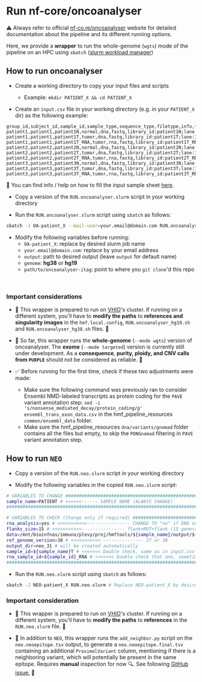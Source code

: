 # Run nf-core/oncoanalyser

⚠️ Always refer to official [nf-co.re/oncoanalyser](https://nf-co.re/oncoanalyser) website for detailed documentation about the pipeline and its different running options. 

Here, we provide a **wrapper** to run the whole-genome (`wgts`) mode of the pipeline on an HPC using `sbatch` ([slurm workload manager](https://slurm.schedmd.com/documentation.html))

## How to run oncoanalyser
- Create a working directory to copy your input files and scripts
    - Example: `mkdir PATIENT_X && cd PATIENT_X`

- Create an `input.csv` file in your working directory (e.g. in your `PATIENT_X` dir) as the following example:
```
group_id,subject_id,sample_id,sample_type,sequence_type,filetype,info,filepath
patient1,patient1,patient1N,normal,dna,fastq,library_id:patient1N;lane:1,/mnt/petasan_immuno/raw_data/itag/VHIO/patient1/Fastq/patient1_Normal_1.fastq.gz;/mnt/petasan_immuno/raw_data/itag/VHIO/patient1/Fastq/patient1_Normal_2.fastq.gz
patient1,patient1,patient1T,tumor,dna,fastq,library_id:patient1T;lane:1,/mnt/petasan_immuno/raw_data/itag/VHIO/patient1/Fastq/patient1_Tumor_DNA_1.fastq.gz;/mnt/petasan_immuno/raw_data/itag/VHIO/patient1/Fastq/patient1_Tumor_DNA_2.fastq.gz
patient1,patient1,patient1T_RNA,tumor,rna,fastq,library_id:patient1T_RNA;lane:1,/mnt/petasan_immuno/raw_data/itag/VHIO/patient1/Fastq/patient1_Tumor_RNA_1.fastq.gz;/mnt/petasan_immuno/raw_data/itag/VHIO/patient1/Fastq/patient1_Tumor_RNA_2.fastq.gz
patient2,patient2,patient2N,normal,dna,fastq,library_id:patient2N;lane:1,/mnt/petasan_immuno/raw_data/itag/VHIO/patient2/Fastq/patient2_Normal_1.fastq.gz;/mnt/petasan_immuno/raw_data/itag/VHIO/patient2/Fastq/patient2_Normal_2.fastq.gz
patient2,patient2,patient2T,tumor,dna,fastq,library_id:patient2T;lane:1,/mnt/petasan_immuno/raw_data/itag/VHIO/patient2/Fastq/patient2_Tumor_DNA_1.fastq.gz;/mnt/petasan_immuno/raw_data/itag/VHIO/patient2/Fastq/patient2_Tumor_DNA_2.fastq.gz
patient2,patient2,patient2T_RNA,tumor,rna,fastq,library_id:patient2T_RNA;lane:1,/mnt/petasan_immuno/raw_data/itag/VHIO/patient2/Fastq/patient2_Tumor_RNA_1.fastq.gz;/mnt/petasan_immuno/raw_data/itag/VHIO/patient2/Fastq/patient2_Tumor_RNA_2.fastq.gz
patient3,patient3,patient3N,normal,dna,fastq,library_id:patient3N;lane:1,/mnt/petasan_immuno/raw_data/itag/VHIO/patient3/Fastq/patient3_Normal_1.fastq.gz;/mnt/petasan_immuno/raw_data/itag/VHIO/patient3/Fastq/patient3_Normal_2.fastq.gz
patient3,patient3,patient3T,tumor,dna,fastq,library_id:patient3T;lane:1,/mnt/petasan_immuno/raw_data/itag/VHIO/patient3/Fastq/patient3_Tumor_DNA_1.fastq.gz;/mnt/petasan_immuno/raw_data/itag/VHIO/patient3/Fastq/patient3_Tumor_DNA_2.fastq.gz
patient3,patient3,patient3T_RNA,tumor,rna,fastq,library_id:patient3T_RNA;lane:1,/mnt/petasan_immuno/raw_data/itag/VHIO/patient3/Fastq/patient3_Tumor_RNA_1.fastq.gz;/mnt/petasan_immuno/raw_data/itag/VHIO/patient3/Fastq/patient3_Tumor_RNA_2.fastq.gz
```
🔗 You can find info / help on how to fill the input sample sheet [here](https://nf-co.re/oncoanalyser/2.2.0/docs/usage/#samplesheet).

- Copy a version of the `RUN.oncoanalyser.slurm` script in your working directory

- Run the `RUN.oncoanalyser.slurm` script using `sbatch` as follows:
```bash
sbatch -J OA-patient_X --mail-user=your.email@domain.com RUN.oncoanalyser.slurm input.csv output genome	path/to/oncoanalyser-itag
```

- Modify the following variables before running:
    - `OA-patient_X`: replace by desired slurm job name
    - `your.email@domain.com`: replace by your email address
    - `output`: path to desired output (leave `output` for default name)
    - `genome`: **hg38** or **hg19**
    - `path/to/oncoanalyser-itag`: point to where you `git clone`'d this repo

<br>

### Important considerations
- 🚨 This wrapper is prepared to run on [VHIO](https://www.vhio.net)'s cluster. If running on a different system, you'll have to **modify the paths** to **references and singularity images** in the `hmf.local.config`, `RUN.oncoanalyser_hg19.sh` and `RUN.oncoanalyser_hg38.sh` files. 🚨

- 🧬 So far, this wrapper runs the **whole-genome** (`--mode wgts`) version of oncoanalyser. The **exome** (`--mode targeted`) version is currently still under development. As a **consequence**, **purity, ploidy, and CNV calls from `PURPLE`** should not be considered as reliable. 🧬

- ✅ Before running for the first time, check if these two adjustments were made:
    - Make sure the following command was previously ran to consider Ensembl NMD-labeled transcripts as protein coding for the `PAVE` variant annotation step: `sed -i 's/nonsense_mediated_decay/protein_coding/g' ensembl_trans_exon_data.csv` in the hmf_pipeline_resources `common/ensembl_data` folder.
    - Make sure the hmf_pipeline_resources `dna/variants/gnomad` folder contains all the files but empty, to skip the `PONGnomad` filtering in `PAVE` variant annotation step.
    

## How to run `NEO`

- Copy a version of the `RUN.neo.slurm` script in your working directory

- Modify the following variables in the copied `RUN.neo.slurm` script: 

```bash
# VARIABLES TO CHANGE #############################################################
sample_name=PATIENT # <<<<<<------ SAMPLE NAME (ALWAYS CHANGE)                    #
###################################################################################
```
```bash
# VARIABLES TO CHECK (Change only if required) #####################################################################################################
rna_analysis=yes # <<<<<<<<<<<---------------- CHANGE TO "no" if DNA only analysis
flanks_size=15 # <<<<<<<<<<<---------------- flank+MUT+flank (15 generates 31mers, 12 generates 25mers...)
data=/mnt/bioinfnas/immuno/plevy/proj/hmftools/${sample_name}/output/${sample_name} # <<<<<<<<<<<---------------- PATH OF ONCOANALYSER OUTPUTS
ref_genome_version=38 # <<<<<<<<<<<---------------- 37 or 38
output_dir=neo_31 # will be created automatically
sample_id=${sample_name}T # <<<<<<< Double check, same as in input.csv
rna_sample_id=${sample_id}_RNA # <<<<<<< Double check that one, sometimes {sample_id}RNA (without "_")
####################################################################################################################################################
```

- Run the `RUN.neo.slurm` script using `sbatch` as follows:
```bash
sbatch -J NEO-patient_X RUN.neo.slurm # Replace NEO-patient_X by desired slurm job name
```

### Important consideration
- 🚨 This wrapper is prepared to run on [VHIO](https://www.vhio.net)'s cluster. If running on a different system, you'll have to **modify the paths** to **references** in the `RUN.neo.slurm` file. 🚨

- 🧬 In addition to `NEO`, this wrapper runs the `add_neighbor.py` script on the `neo.neoepitope.tsv` output, to generate a `neo.neoepitope.final.tsv` containing an additional `ProximalVariant` column, mentioning if there is a neighboring variant, which will potentially be present in the same epitope. Requires **manual** inspection for now 🔍. See following [GitHub issue.](https://github.com/hartwigmedical/hmftools/issues/709) 🧬 